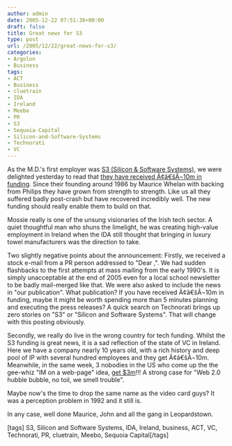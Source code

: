 ```yaml
---
author: admin
date: 2005-12-22 07:51:38+00:00
draft: false
title: Great news for S3
type: post
url: /2005/12/22/great-news-for-s3/
categories:
- Argolon
- Business
tags:
- ACT
- Business
- cluetrain
- IDA
- Ireland
- Meebo
- PR
- S3
- Sequoia-Capital
- Silicon-and-Software-Systems
- Technorati
- VC
---
```


As the M.D.'s first employer was [S3 (Silicon & Software Systems)](http://www.s3group.com/), we were delighted yesterday to read that [they have received Ã¢â€šÂ¬10m in funding](http://www.electricnews.net/news.html?code=9659486). Since their founding around 1986 by Maurice Whelan with backing from Philips they have grown from strength to strength. Like us all they suffered badly post-crash but have recovered incredibly well. The new funding should really enable them to build on that. 

Mossie really is one of the unsung visionaries of the Irish tech sector. A quiet thoughtful man who shuns the limelight, he was creating high-value employment in Ireland when the IDA still thought that bringing in luxury towel manufacturers was the direction to take. 

Two slightly negative points about the announcement: Firstly, we received a stock e-mail from a PR person addressed to "Dear  ,". We had sudden flashbacks to the first attempts at mass mailing from the early 1990's. It is simply unacceptable at the end of 2005 even for a local school newsletter to be badly mail-merged like that. We were also asked to include the news in "our publication". What publication? If you have received Ã¢â€šÂ¬10m in funding, maybe it might be worth spending more than 5 minutes planning and executing the press releases? A quick search on Technorati brings up zero stories on "S3" or "Silicon and Software Systems". That will change with this posting obviously.

Secondly, we really do live in the wrong country for tech funding. Whilst the S3 funding is great news, it is a sad reflection of the state of VC in Ireland. Here we have a company nearly 10 years old, with a rich history and deep pool of IP with several hundred employees and they get Ã¢â€šÂ¬10m. Meanwhile, in the same week, 3 nobodies in the US who come up the the gee-whiz "IM on a web-page" idea, [get $3m](http://www.techcrunch.com/2005/12/16/meebo-confirms-sequoia-funding/)!!! A strong case for "Web 2.0 hubble bubble, no toil, we smell trouble".  

Maybe now's the time to drop the same name as the video card guys? It was a perception problem in 1992 and it still is.

In any case, well done Maurice, John and all the gang in Leopardstown. 

[tags] S3, Silicon and Software Systems, IDA, Ireland, business, ACT, VC, Technorati, PR, cluetrain, Meebo, Sequoia Capital[/tags] 
